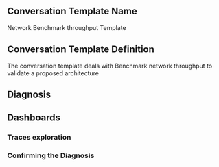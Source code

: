 ## Conversation Template Name
Network Benchmark throughput Template

## Conversation Template Definition
The conversation template deals with Benchmark network throughput to validate a proposed architecture

## Diagnosis

## Dashboards

### Traces exploration

### Confirming the Diagnosis
